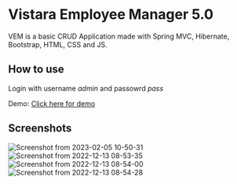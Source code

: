 # Vistara Employee Manager 5.0
VEM is a basic CRUD Application made with Spring MVC, Hibernate, Bootstrap, HTML, CSS and JS.

## How to use
Login with username *admin* and passowrd *pass*

Demo: [Click here for demo](https://bit.ly/aws-top)

## Screenshots
![Screenshot from 2023-02-05 10-50-31](https://user-images.githubusercontent.com/53462309/216803142-1d587e83-e80e-4691-94e7-d978d8422e3c.png)
![Screenshot from 2022-12-13 08-53-35](https://user-images.githubusercontent.com/53462309/207220421-efcbff8c-3d39-450a-bf1a-48002b8a7174.png)
![Screenshot from 2022-12-13 08-54-00](https://user-images.githubusercontent.com/53462309/207220422-6af8f015-a852-4aa0-83c8-83d803d7601d.png)
![Screenshot from 2022-12-13 08-54-28](https://user-images.githubusercontent.com/53462309/207220425-8fc7ad2f-9187-42f4-b0e3-6938afc19e7d.png)
